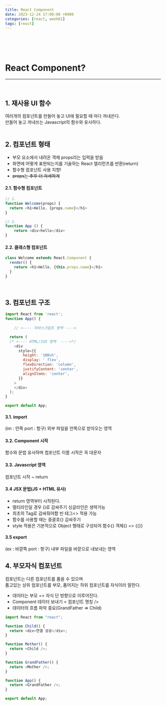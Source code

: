 ```yaml
---
title: React Component
date: 2023-12-24 17:00:00 +0900
categories: [react, week01]
tags: [react]
---
```


<br>
<br>
<br>

# React Component?
---
<br>

## 1. 재사용 UI 함수
여러개의 컴포넌트를 만들어 놓고 UI에 필요할 때 마다 꺼내쓴다.  
만들어 놓고 꺼내쓰는 Javascript의 함수와 유사하다.  
<br>

## 2. 컴포넌트 형태
- 부모 요소에서 내려온 객체 props라는 입력을 받음
- 화면에 어떻게 표현되는지를 기술하는 React 엘리먼츠를 반환(return)
- 함수형 컴포넌트 사용 지향!
- ~~props는 추후 더 자세하게~~

#### 2.1. 함수형 컴포넌트

```javascript
// 1.
function Welcome(props) {
  return <h1>Hello, {props.name}</h1>
}

// 2.
function App () {
	return <div>hello</div>
}
```

#### 2.2. 클래스형 컴포넌트
```javascript
class Welcome extends React.Component {
  render() {
    return <h1>Hello, {this.props.name}</h1>
  }
}
```  
<br>

## 3. 컴포넌트 구조

```javascript
import React from 'react';
function App() {
  
	// <---- 자바스크립트 영역 ---->

  return (
  /* <---- HTML/JSX 영역  ---->*/
    <div
      style={{
        height: '100vh',
        display: ' flex',
        flexDirection: 'column',
        justifyContent: 'center',
        alignItems: 'center',
      }}
    >
    </div>
  );
}

export default App;
```

#### 3.1. import
(im : 안쪽 port : 항구) 외부 파일을 안쪽으로 받아오는 영역

#### 3.2. Component 시작 
함수와 문법 유사하며 컴포넌트 이름 시작은 꼭 대문자

#### 3.3. Javascript 영역 
컴포넌트 시작 ~ return

#### 3.4 JSX 문법(JS + HTML 유사)
- return 영역부터 시작된다.
- 멀티라인일 경우 ()로 감싸주기 싱글라인은 생략가능
- 최초의 Tag로 감싸줘야함 빈 테그<> 적용 가능  
- 함수를 사용할 때는 중괄호{} 감싸주기
- style 적용은 기본적으로 Object 형태로 구성되어 함수{} 객체{} => {{}}

#### 3.5 export
(ex : 바깥쪽 port : 항구) 내부 파일을 바깥으로 내보내는 영역
<br>

## 4. 부모자식 컴포넌트
컴포넌트는 다른 컴포넌트를 품을 수 있으며  
품고있는 상위 컴포넌트를 부모, 품어지는 하위 컴포넌트를 자식이라 말한다.  

- 데이터는 부모 => 자식 단 방향으로 이루어진다.
- Component 데이터 보내기 < 컴포넌트 명칭 />
- 데이터의 흐름 파악 중요(GrandFather => Child)

```javascript
import React from "react";

function Child() {
  return <div>연결 성공</div>;
}

function Mother() {
  return <Child />;
}

function GrandFather() {
  return <Mother />;
}

function App() {
  return <GrandFather />;
}

export default App;
```